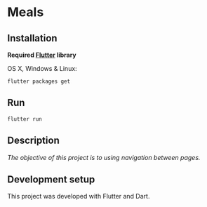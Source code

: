 # Meals

## Installation

**Required [Flutter](https://flutter.dev/docs/get-started/install) library**

OS X, Windows & Linux:

```
flutter packages get
```

## Run

```
flutter run
```

## Description

_The objective of this project is to using navigation between pages._

## Development setup

This project was developed with Flutter and Dart.
